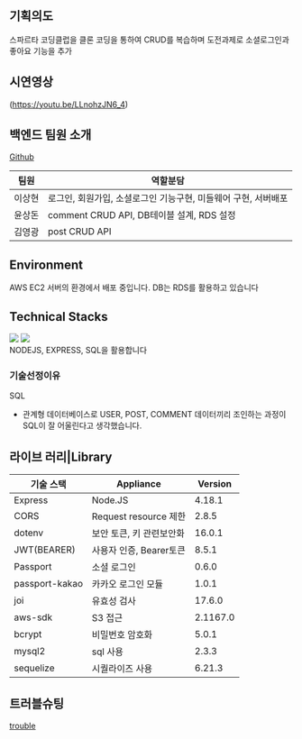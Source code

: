 ## 기획의도
스파르타 코딩클럽을 클론 코딩을 통하여 CRUD를 복습하며 도전과제로 소셜로그인과 좋아요 기능을 추가

## 시연영상
(https://youtu.be/LLnohzJN6_4)

## 백엔드 팀원 소개
[Github](https://github.com/spartaCloneCoding/backend.git)

|팀원|역할분담|
|------|------|
|이상현|로그인, 회원가입, 소셜로그인 기능구현, 미들웨어 구현, 서버배포|
|윤상돈|comment CRUD API, DB테이블 설계, RDS 설정|
|김영광|post CRUD API|

## Environment
AWS EC2 서버의 환경에서 배포 중입니다.
DB는 RDS를 활용하고 있습니다

## Technical Stacks
<div float: left; >
    <img src="https://img.shields.io/badge/-Node.js-339933?style=flat&logo=Node.js&logoColor=white"/>
    <img src="https://img.shields.io/badge/-Visual Studio Code-007ACC?style=flat&logo=Visual Studio Code&logoColor=white"/>
</div>
NODEJS, EXPRESS, SQL을 활용합니다

### 기술선정이유
SQL  
 - 관계형 데이터베이스로 USER, POST, COMMENT 데이터끼리 조인하는 과정이 SQL이 잘 어울린다고 생각했습니다.


 ## 라이브 러리|Library
|기술 스택|Appliance|Version|
|------|---|---|
|Express|Node.JS|4.18.1|
|CORS|Request resource 제한|2.8.5|
|dotenv|보안 토큰, 키 관련보안화|16.0.1|
|JWT(BEARER)|사용자 인증, Bearer토큰|8.5.1|
|Passport|소셜 로그인|0.6.0|
|passport-kakao|카카오 로그인 모듈|1.0.1|
|joi|유효성 검사|17.6.0|
|aws-sdk|S3 접근|2.1167.0|
|bcrypt|비밀번호 암호화|5.0.1|
|mysql2|sql 사용|2.3.3|
|sequelize|시퀄라이즈 사용|6.21.3|

## 트러블슈팅
[trouble](https://www.notion.so/f87354ebc83144219d53b0acc14bb387)

